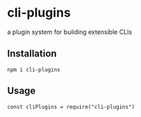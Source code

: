 # cli-plugins
a plugin system for building extensible CLIs

## Installation
`npm i cli-plugins`

## Usage
```
const cliPlugins = require("cli-plugins")
```